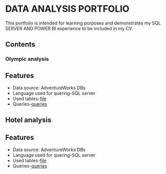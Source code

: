 
# DATA ANALYSIS PORTFOLIO

This portfolio is intended for learning purposes and demonstrates my SQL SERVER AND POWER BI experience to be included in my CV.




## Contents

### Olympic analysis
## Features
- Data source: AdventureWorks DBs
- Language used for quering-SQL server
- Used tables-[file](https://github.com/praveenmandal/DATA_ANALYSIS_PORTFOLIO/blob/main/olympic_analysis/dim_summer_olympics.csv)
- Queries-[queries](https://github.com/praveenmandal/DATA_ANALYSIS_PORTFOLIO/blob/main/olympic_analysis/dim_summer_olympics.sql)
## Hotel analysis
## Features
- Data source: AdventureWorks DBs
- Language used for quering-SQL server
- Used tables-[file](https://github.com/praveenmandal/DATA_ANALYSIS_PORTFOLIO/blob/main/hotel_analysis/hotel_analysis.csv)
- Queries-[queries](https://github.com/praveenmandal/DATA_ANALYSIS_PORTFOLIO/blob/main/hotel_analysis/hotel_analysis.sql)
